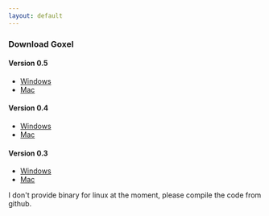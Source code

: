 ```yaml
---
layout: default
---
```


### Download Goxel

#### Version 0.5

- [Windows](https://github.com/guillaumechereau/goxel/releases/download/v0.5.0/goxel-0.5.0-windows.zip)
- [Mac](https://github.com/guillaumechereau/goxel/releases/download/v0.5.0/goxel-0.5.0-mac.zip)

#### Version 0.4

- [Windows](https://github.com/guillaumechereau/goxel/releases/download/v0.4.0/goxel-0.4.0-windows.zip)
- [Mac](https://github.com/guillaumechereau/goxel/releases/download/v0.4.0/goxel-0.4.0-mac.zip)


#### Version 0.3

- [Windows](https://github.com/guillaumechereau/goxel/releases/download/v0.3.0/goxel-0.3.0-windows.zip)
- [Mac](https://github.com/guillaumechereau/goxel/releases/download/v0.3.0/goxel-0.3.0-mac.zip)

I don't provide binary for linux at the moment, please compile the code
from github.
